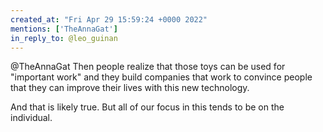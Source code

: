 ```yaml
---
created_at: "Fri Apr 29 15:59:24 +0000 2022"
mentions: ['TheAnnaGat']
in_reply_to: @leo_guinan
---
```


@TheAnnaGat Then people realize that those toys can be used for "important work" and they build companies that work to convince people that they can improve their lives with this new technology. 

And that is likely true. But all of our focus in this tends to be on the individual.